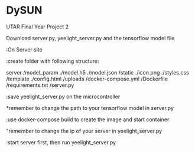 # DySUN
UTAR Final Year Project 2

Download server.py, yeelight_server.py and the tensorflow model file

:On Server site

:create folder with following structure:

server
  /model_param
    ./model.h5
    ./model.json
  /static
    ./icon.png
    ./styles.css
  /template
    ./config.html
  /uploads
  /docker-compose.yml
  /Dockerfile
  /requirements.txt
  /server.py

:save yeelight_server.py on the microcontroller

  *remember to change the path to your tensorflow model in server.py

:use docker-compose build to create the image and start container

  "remember to change the ip of your server in yeelight_server.py

:start server first, then run yeelight_server.py


